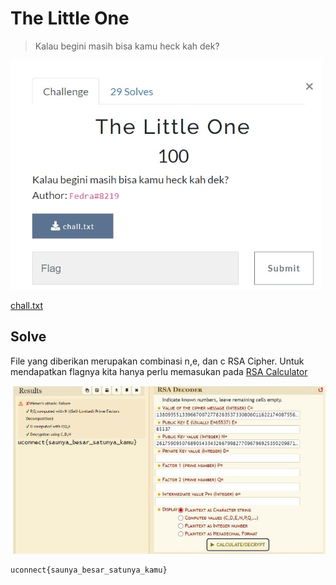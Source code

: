 # The Little One

> Kalau begini masih bisa kamu heck kah dek?

![chall](images/chall.jpg)

[chall.txt](files/chall.txt)

## Solve

File yang diberikan merupakan combinasi n,e, dan c RSA Cipher. Untuk mendapatkan flagnya kita hanya perlu memasukan pada [RSA Calculator](https://www.dcode.fr/rsa-cipher)

![solve](images/solve.jpg)

```
uconnect{saunya_besar_satunya_kamu}
```